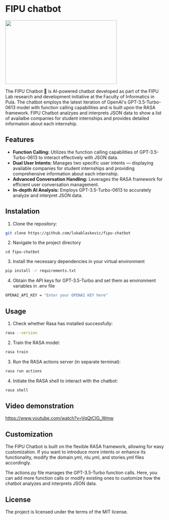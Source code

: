 # FIPU chatbot

<img src="https://fipu.unipu.hr/_news/icons/4de20a3c357bc3c8867a35ea220f4f9b8983_icon.jpg" width="350" height="200">

The FIPU Chatbot 🤖 is AI-powered chatbot developed as part of the FIPU Lab research and development initiative at the Faculty of Informatics in Pula. 
The chatbot employs the latest iteration of OpenAI's GPT-3.5-Turbo-0613 model with function calling capabilities and is built upon the RASA framework. 
FIPU Chatbot analzyes and interprets JSON data to show a list of availalbe companies for student internships and provides detailed informatoin about each internship.

## Features
- **Function Calling:** Utilizes the function calling capabilities of GPT-3.5-Turbo-0613 to interact effectively with JSON data.
- **Dual User Intents:** Manages two specific user intents — displaying available companies for student internships and providing comprehensive information about each internship.
- **Advanced Conversation Handling:** Leverages the RASA framework for efficient user conversation management.
- **In-depth AI Analysis:** Employs GPT-3.5-Turbo-0613 to accurately analyze and interpret JSON data.

## Instalation

1. Clone the repository:
```bash
git clone https://github.com/lukablaskovic/fipu-chatbot
```

2. Navigate to the project directory
```bashbash
cd fipu-chatbot
```

3. Install the necessary dependencies in your virtual environment
```bash
pip install -r requirements.txt
```

4. Obtain the API keys for GPT-3.5-Turbo and set them as environment variables in .env file
```bash
OPENAI_API_KEY = "Enter your OPENAI KEY here"
```

## Usage

1. Check whether Rasa has installed successfully:
```bash
rasa --version
```

2. Train the RASA model:
```bash
rasa train
```

3. Run the RASA actions server (in separate terminal):
```bash
rasa run actions
```

4. Initiate the RASA shell to interact with the chatbot:
```bash
rasa shell
```

## Video demonstration
https://www.youtube.com/watch?v=VqQtCIG_Wmw

## Customization
The FIPU Chatbot is built on the flexible RASA framework, allowing for easy customization. 
If you want to introduce more intents or enhance its functionality, modify the domain.yml, nlu.yml, and stories.yml files accordingly.

The actions.py file manages the GPT-3.5-Turbo function calls. Here, you can add more function calls or modify existing ones to customize how the chatbot analyzes and interprets JSON data.

## License
The project is licensed under the terms of the MIT license.
